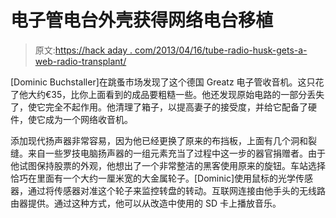 # 电子管电台外壳获得网络电台移植

> 原文:[https://hack aday . com/2013/04/16/tube-radio-husk-gets-a-web-radio-transplant/](https://hackaday.com/2013/04/16/tube-radio-husk-gets-a-web-radio-transplant/)

[Dominic Buchstaller]在跳蚤市场发现了这个德国 Greatz 电子管收音机。这只花了他大约€35，比你上面看到的成品要粗糙一些。他还发现原始电路的一部分丢失了，使它完全不起作用。他清理了箱子，以提高妻子的接受度，并给它配备了硬件，使它成为一个网络收音机。

添加现代扬声器非常容易，因为他已经更换了原来的布挡板，上面有几个洞和裂缝。来自一些罗技电脑扬声器的一组元素充当了过程中这一步的器官捐赠者。由于他试图保持股票的外观，他想出了一个非常整洁的黑客使用原来的旋钮。车站选择恰巧在里面有一个大约一厘米宽的大金属轮子。[Dominic]使用鼠标的光学传感器，通过将传感器对准这个轮子来监控转盘的转动。互联网连接由他手头的无线路由器提供。通过这种方式，他可以从改造中使用的 SD 卡上播放音乐。